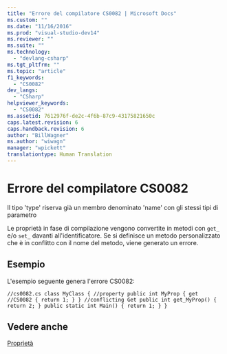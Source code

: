 ```yaml
---
title: "Errore del compilatore CS0082 | Microsoft Docs"
ms.custom: ""
ms.date: "11/16/2016"
ms.prod: "visual-studio-dev14"
ms.reviewer: ""
ms.suite: ""
ms.technology: 
  - "devlang-csharp"
ms.tgt_pltfrm: ""
ms.topic: "article"
f1_keywords: 
  - "CS0082"
dev_langs: 
  - "CSharp"
helpviewer_keywords: 
  - "CS0082"
ms.assetid: 7612976f-de2c-4f6b-87c9-43175821650c
caps.latest.revision: 6
caps.handback.revision: 6
author: "BillWagner"
ms.author: "wiwagn"
manager: "wpickett"
translationtype: Human Translation
---
```

# Errore del compilatore CS0082
Il tipo 'type' riserva già un membro denominato 'name' con gli stessi tipi di parametro  
  
 Le proprietà in fase di compilazione vengono convertite in metodi con `get_` e\/o `set_` davanti all'identificatore. Se si definisce un metodo personalizzato che è in conflitto con il nome del metodo, viene generato un errore.  
  
## Esempio  
 L'esempio seguente genera l'errore CS0082:  
  
```  
//cs0082.cs class MyClass { //property public int MyProp { get //CS0082 { return 1; } } //conflicting Get public int get_MyProp() { return 2; } public static int Main() { return 1; } }  
```  
  
## Vedere anche  
 [Proprietà](../../csharp/programming-guide/classes-and-structs/properties.md)